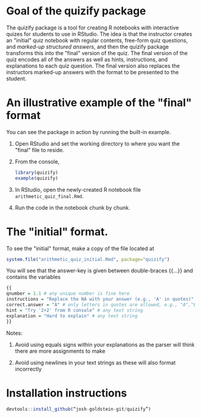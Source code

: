 
<!-- README.md is generated from README.Rmd. Please edit that file -->
Goal of the quizify package
===========================

The quizify package is a tool for creating R notebooks with interactive quizes for students to use in RStudio. The idea is that the instructor creates an "initial" quiz notebook with regular contents, free-form quiz questions, and *marked-up structured answers*, and then the quizify package transforms this into the "final" version of the quiz. The final version of the quiz encodes all of the answers as well as hints, instructions, and explanations to each quiz question. The final version also replaces the instructors marked-up answers with the format to be presented to the student.

An illustrative example of the "final" format
=============================================

You can see the package in action by running the built-in example.

1.  Open RStudio and set the working directory to where you want the "final" file to reside.

2.  From the console,

    ``` r
    library(quizify)  
    example(quizify)
    ```

3.  In RStudio, open the newly-created R notebook file `arithmetic_quiz_final.Rmd`.

4.  Run the code in the notebook chunk by chunk.

The "initial" format.
=====================

To see the "initial" format, make a copy of the file located at

``` r
system.file("arithmetic_quiz_initial.Rmd", package="quizify")
```

You will see that the answer-key is given between double-braces {{...}} and contains the variables

``` r
{{  
qnumber = 1.1 # any unique number is fine here  
instructions = "Replace the NA with your answer (e.g., 'A' in quotes)" # any text string is fine here  
correct.answer = "A" # only letters in quotes are allowed, e.g., "A","B", ...  
hint = "Try '2+2' from R console" # any text string  
explanation = "Hard to explain" # any text string   
}}
```

Notes:

1.  Avoid using equals signs within your explanations as the parser will think there are more assignments to make

2.  Avoid using newlines in your text strings as these will also format incorrectly

Installation instructions
=========================

``` r
devtools::install_github(“josh-goldstein-git/quizify”)
```
